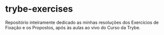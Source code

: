 # trybe-exercises
Repositório inteiramente dedicado as minhas resoluções dos Exercícios de Fixação e os Propostos, após às aulas ao vivo do Curso da Trybe.
